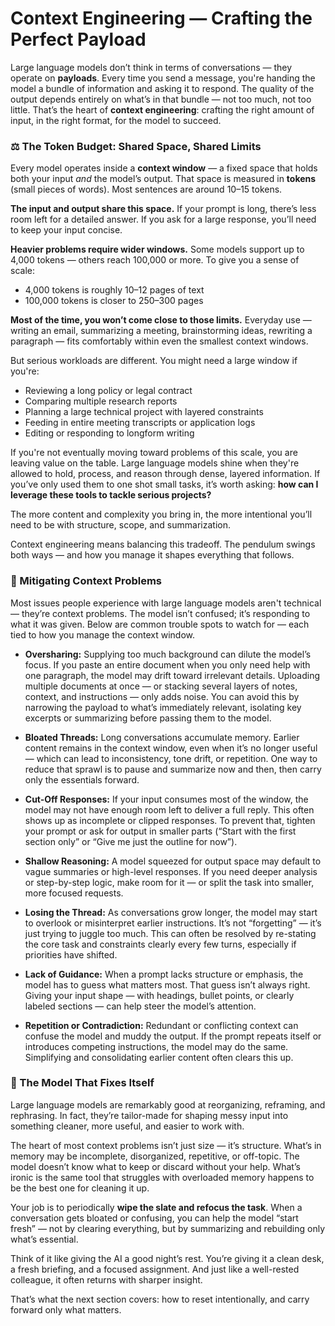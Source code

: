 # Context Engineering — Crafting the Perfect Payload

Large language models don’t think in terms of conversations — they operate on **payloads**. Every time you send a message, you're handing the model a bundle of information and asking it to respond. The quality of the output depends entirely on what’s in that bundle — not too much, not too little. That’s the heart of **context engineering**: crafting the right amount of input, in the right format, for the model to succeed.

### ⚖️ The Token Budget: Shared Space, Shared Limits

Every model operates inside a **context window** — a fixed space that holds both your input *and* the model’s output. That space is measured in **tokens** (small pieces of words). Most sentences are around 10–15 tokens.

**The input and output share this space.** If your prompt is long, there’s less room left for a detailed answer. If you ask for a large response, you’ll need to keep your input concise.

**Heavier problems require wider windows.** Some models support up to 4,000 tokens — others reach 100,000 or more. To give you a sense of scale:

* 4,000 tokens is roughly 10–12 pages of text
* 100,000 tokens is closer to 250–300 pages

**Most of the time, you won’t come close to those limits.** Everyday use — writing an email, summarizing a meeting, brainstorming ideas, rewriting a paragraph — fits comfortably within even the smallest context windows.

But serious workloads are different. You might need a large window if you're:

* Reviewing a long policy or legal contract
* Comparing multiple research reports
* Planning a large technical project with layered constraints
* Feeding in entire meeting transcripts or application logs
* Editing or responding to longform writing

If you're not eventually moving toward problems of this scale, you are leaving value on the table. Large language models shine when they're allowed to hold, process, and reason through dense, layered information. If you’ve only used them to one shot small tasks, it’s worth asking: **how can I leverage these tools to tackle serious projects?**

The more content and complexity you bring in, the more intentional you’ll need to be with structure, scope, and summarization.

Context engineering means balancing this tradeoff. The pendulum swings both ways — and how you manage it shapes everything that follows.

### 🚧 Mitigating Context Problems

Most issues people experience with large language models aren't technical — they’re context problems. The model isn’t confused; it’s responding to what it was given. Below are common trouble spots to watch for — each tied to how you manage the context window.

* **Oversharing:** Supplying too much background can dilute the model’s focus. If you paste an entire document when you only need help with one paragraph, the model may drift toward irrelevant details. Uploading multiple documents at once — or stacking several layers of notes, context, and instructions — only adds noise. You can avoid this by narrowing the payload to what’s immediately relevant, isolating key excerpts or summarizing before passing them to the model.

* **Bloated Threads:** Long conversations accumulate memory. Earlier content remains in the context window, even when it’s no longer useful — which can lead to inconsistency, tone drift, or repetition. One way to reduce that sprawl is to pause and summarize now and then, then carry only the essentials forward.

* **Cut-Off Responses:** If your input consumes most of the window, the model may not have enough room left to deliver a full reply. This often shows up as incomplete or clipped responses. To prevent that, tighten your prompt or ask for output in smaller parts (“Start with the first section only” or “Give me just the outline for now”).

* **Shallow Reasoning:** A model squeezed for output space may default to vague summaries or high-level responses. If you need deeper analysis or step-by-step logic, make room for it — or split the task into smaller, more focused requests.

* **Losing the Thread:** As conversations grow longer, the model may start to overlook or misinterpret earlier instructions. It’s not “forgetting” — it’s just trying to juggle too much. This can often be resolved by re-stating the core task and constraints clearly every few turns, especially if priorities have shifted.

* **Lack of Guidance:** When a prompt lacks structure or emphasis, the model has to guess what matters most. That guess isn’t always right. Giving your input shape — with headings, bullet points, or clearly labeled sections — can help steer the model’s attention.

* **Repetition or Contradiction:** Redundant or conflicting context can confuse the model and muddy the output. If the prompt repeats itself or introduces competing instructions, the model may do the same. Simplifying and consolidating earlier content often clears this up.

### 🔄 The Model That Fixes Itself

Large language models are remarkably good at reorganizing, reframing, and rephrasing. In fact, they’re tailor-made for shaping messy input into something cleaner, more useful, and easier to work with.

The heart of most context problems isn’t just size — it’s structure. What’s in memory may be incomplete, disorganized, repetitive, or off-topic. The model doesn’t know what to keep or discard without your help.  What’s ironic is the same tool that struggles with overloaded memory happens to be the best one for cleaning it up.

Your job is to periodically **wipe the slate and refocus the task**. When a conversation gets bloated or confusing, you can help the model “start fresh” — not by clearing everything, but by summarizing and rebuilding only what’s essential.

Think of it like giving the AI a good night’s rest. You’re giving it a clean desk, a fresh briefing, and a focused assignment. And just like a well-rested colleague, it often returns with sharper insight.

That’s what the next section covers: how to reset intentionally, and carry forward only what matters.
